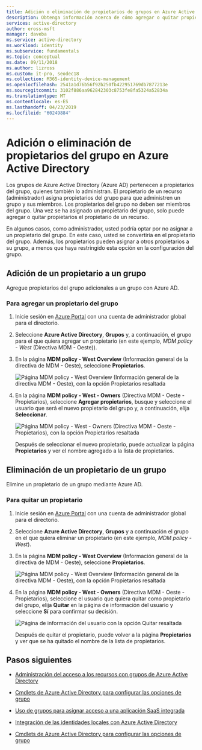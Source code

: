 ```yaml
---
title: Adición o eliminación de propietarios de grupos en Azure Active Directory | Microsoft Docs
description: Obtenga información acerca de cómo agregar o quitar propietarios del grupo con Azure Active Directory.
services: active-directory
author: eross-msft
manager: daveba
ms.service: active-directory
ms.workload: identity
ms.subservice: fundamentals
ms.topic: conceptual
ms.date: 09/11/2018
ms.author: lizross
ms.custom: it-pro, seodec18
ms.collection: M365-identity-device-management
ms.openlocfilehash: 2541a1d76b56f92b250fb422951769db7877213e
ms.sourcegitcommit: 3102f886aa962842303c8753fe8fa5324a52834a
ms.translationtype: MT
ms.contentlocale: es-ES
ms.lasthandoff: 04/23/2019
ms.locfileid: "60249884"
---
```

# <a name="add-or-remove-group-owners-in-azure-active-directory"></a>Adición o eliminación de propietarios del grupo en Azure Active Directory
Los grupos de Azure Active Directory (Azure AD) pertenecen a propietarios del grupo, quienes también lo administran. El propietario de un recurso (administrador) asigna propietarios del grupo para que administren un grupo y sus miembros. Los propietarios del grupo no deben ser miembros del grupo. Una vez se ha asignado un propietario del grupo, solo puede agregar o quitar propietarios el propietario de un recurso.

En algunos casos, como administrador, usted podría optar por no asignar a un propietario del grupo. En este caso, usted se convertiría en el propietario del grupo. Además, los propietarios pueden asignar a otros propietarios a su grupo, a menos que haya restringido esta opción en la configuración del grupo.

## <a name="add-an-owner-to-a-group"></a>Adición de un propietario a un grupo
Agregue propietarios del grupo adicionales a un grupo con Azure AD.

### <a name="to-add-a-group-owner"></a>Para agregar un propietario del grupo
1. Inicie sesión en [Azure Portal](https://portal.azure.com) con una cuenta de administrador global para el directorio.

2. Seleccione **Azure Active Directory**, **Grupos** y, a continuación, el grupo para el que quiera agregar un propietario (en este ejemplo, *MDM policy - West* (Directiva MDM - Oeste)).

3. En la página **MDM policy - West Overview** (Información general de la directiva de MDM - Oeste), seleccione **Propietarios**.

    ![Página MDM policy - West Overview (Información general de la directiva MDM - Oeste), con la opción Propietarios resaltada](media/active-directory-accessmanagement-managing-group-owners/add-owners-option-overview-blade.png)

4. En la página **MDM policy - West - Owners** (Directiva MDM - Oeste - Propietarios), seleccione **Agregar propietarios**, busque y seleccione el usuario que será el nuevo propietario del grupo y, a continuación, elija **Seleccionar**.

    ![Página MDM policy - West - Owners (Directiva MDM - Oeste - Propietarios), con la opción Propietarios resaltada](media/active-directory-accessmanagement-managing-group-owners/add-owners-owners-blade.png)

    Después de seleccionar el nuevo propietario, puede actualizar la página **Propietarios** y ver el nombre agregado a la lista de propietarios.

## <a name="remove-an-owner-from-a-group"></a>Eliminación de un propietario de un grupo
Elimine un propietario de un grupo mediante Azure AD.

### <a name="to-remove-an-owner"></a>Para quitar un propietario
1. Inicie sesión en [Azure Portal](https://portal.azure.com) con una cuenta de administrador global para el directorio.

2. Seleccione **Azure Active Directory**, **Grupos** y a continuación el grupo en el que quiera eliminar un propietario (en este ejemplo, *MDM policy - West*).

3. En la página **MDM policy - West Overview** (Información general de la directiva de MDM - Oeste), seleccione **Propietarios**.

    ![Página MDM policy - West Overview (Información general de la directiva MDM - Oeste), con la opción Propietarios resaltada](media/active-directory-accessmanagement-managing-group-owners/remove-owners-option-overview-blade.png)

4. En la página **MDM policy - West - Owners** (Directiva MDM - Oeste - Propietarios), seleccione el usuario que quiera quitar como propietario del grupo, elija **Quitar** en la página de información del usuario y seleccione **Sí** para confirmar su decisión.

    ![Página de información del usuario con la opción Quitar resaltada](media/active-directory-accessmanagement-managing-group-owners/remove-owner-info-blade.png)

    Después de quitar el propietario, puede volver a la página **Propietarios** y ver que se ha quitado el nombre de la lista de propietarios.

## <a name="next-steps"></a>Pasos siguientes
- [Administración del acceso a los recursos con grupos de Azure Active Directory](active-directory-manage-groups.md)

- [Cmdlets de Azure Active Directory para configurar las opciones de grupo](../users-groups-roles/groups-settings-cmdlets.md)

- [Uso de grupos para asignar acceso a una aplicación SaaS integrada](../users-groups-roles/groups-saasapps.md)

- [Integración de las identidades locales con Azure Active Directory](../hybrid/whatis-hybrid-identity.md)

- [Cmdlets de Azure Active Directory para configurar las opciones de grupo](../users-groups-roles/groups-settings-v2-cmdlets.md)
